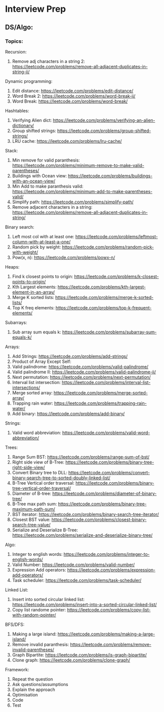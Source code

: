 # Interview Prep

## DS/Algo:

### Topics:

Recursion:
1. Remove adj characters in a string 2: https://leetcode.com/problems/remove-all-adjacent-duplicates-in-string-ii/

Dynamic programming: 
1. Edit distance: https://leetcode.com/problems/edit-distance/
2. Word Break 2: https://leetcode.com/problems/word-break-ii/
3. Word Break: https://leetcode.com/problems/word-break/

Hashtables:
1. Verifying Alien dict: https://leetcode.com/problems/verifying-an-alien-dictionary/
2. Group shifted strings: https://leetcode.com/problems/group-shifted-strings/
3. LRU cache: https://leetcode.com/problems/lru-cache/

Stack:
1. Min remove for valid paranthesis: https://leetcode.com/problems/minimum-remove-to-make-valid-parentheses/
2. Buildings with Ocean view: https://leetcode.com/problems/buildings-with-an-ocean-view/
3. Min Add to make paranthesis valid: https://leetcode.com/problems/minimum-add-to-make-parentheses-valid/
4. Simplify path: https://leetcode.com/problems/simplify-path/
5. Remove adjacent characters in a string: https://leetcode.com/problems/remove-all-adjacent-duplicates-in-string/

Binary search:
1. Left most col with at least one: https://leetcode.com/problems/leftmost-column-with-at-least-a-one/
2. Random pick by weight: https://leetcode.com/problems/random-pick-with-weight/
3. Pow(x, n): https://leetcode.com/problems/powx-n/

Heaps:
1. Find k closest points to origin: https://leetcode.com/problems/k-closest-points-to-origin/
2. Kth Largest elements: https://leetcode.com/problems/kth-largest-element-in-an-array/
3. Merge K sorted lists: https://leetcode.com/problems/merge-k-sorted-lists/
3. Top K freq elements: https://leetcode.com/problems/top-k-frequent-elements/

Subarrays:
1. Sub array sum equals k: https://leetcode.com/problems/subarray-sum-equals-k/

Arrays:
1. Add Strings: https://leetcode.com/problems/add-strings/
2. Product of Array Except Self: 
3. Valid palindrome: https://leetcode.com/problems/valid-palindrome/
4. Valid palindrome II: https://leetcode.com/problems/valid-palindrome-ii/
5. Next permutation: https://leetcode.com/problems/next-permutation/
6. Interval list intersection: https://leetcode.com/problems/interval-list-intersections/
7. Merge sorted array: https://leetcode.com/problems/merge-sorted-array/
8. Trapping rain water: https://leetcode.com/problems/trapping-rain-water/
9. Add binary: https://leetcode.com/problems/add-binary/

Strings:
1. Valid word abbreviation: https://leetcode.com/problems/valid-word-abbreviation/

Trees:
1. Range Sum BST: https://leetcode.com/problems/range-sum-of-bst/
2. Right side view of B-Tree: https://leetcode.com/problems/binary-tree-right-side-view/
3. Convert Binary tree to DLL: https://leetcode.com/problems/convert-binary-search-tree-to-sorted-doubly-linked-list/
4. B-Tree Vertical order traversal: https://leetcode.com/problems/binary-tree-vertical-order-traversal/
5. Diameter of B-tree: https://leetcode.com/problems/diameter-of-binary-tree/
6. B-Tree max path sum: https://leetcode.com/problems/binary-tree-maximum-path-sum/
7. BST iterator: https://leetcode.com/problems/binary-search-tree-iterator/
8. Closest BST value: https://leetcode.com/problems/closest-binary-search-tree-value/
9. Serialize and Deserialize B-Tree: https://leetcode.com/problems/serialize-and-deserialize-binary-tree/

Algo:
1. Integer to english words: https://leetcode.com/problems/integer-to-english-words/
2. Valid Number: https://leetcode.com/problems/valid-number/
3. Expression Add operators: https://leetcode.com/problems/expression-add-operators/
4. Task scheduler: https://leetcode.com/problems/task-scheduler/

Linked List:
1. Insert into sorted circular linked list: https://leetcode.com/problems/insert-into-a-sorted-circular-linked-list/
2. Copy list randome pointer: https://leetcode.com/problems/copy-list-with-random-pointer/

BFS/DFS:
1. Making a large island: https://leetcode.com/problems/making-a-large-island/
2. Remove invalid paranthesis: https://leetcode.com/problems/remove-invalid-parentheses/
3. Graph Bipartite: https://leetcode.com/problems/is-graph-bipartite/
4. Clone graph: https://leetcode.com/problems/clone-graph/

Framework: 
1. Repeat the question
2. Ask questions/assumptions
3. Explain the approach
4. Optimisation
5. Code
6. Test